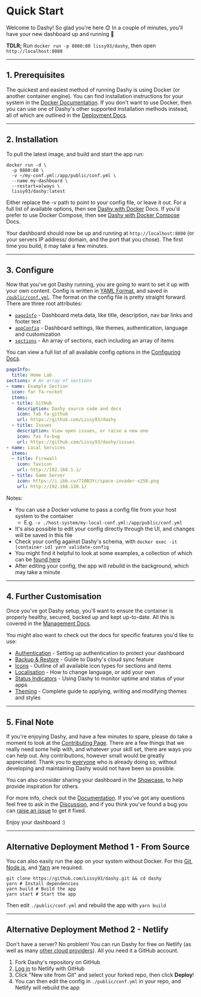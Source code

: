 # Quick Start

Welcome to Dashy! So glad you're here 😊 In a couple of minutes, you'll have your new dashboard up and running 🚀

**TDLR;** Run `docker run -p 8080:80 lissy93/dashy`, then open `http://localhost:8080`

---

## 1. Prerequisites

The quickest and easiest method of running Dashy is using Docker (or another container engine). You can find installation instructions for your system in the [Docker Documentation](https://docs.docker.com/get-docker/).
If you don't want to use Docker, then you can use one of Dashy's other supported installation methods instead, all of which are outlined in the [Deployment Docs](https://github.com/Lissy93/dashy/blob/master/docs/deployment.md).

---

## 2. Installation

To pull the latest image, and build and start the app run:
```
docker run -d \
  -p 8080:80 \
  -v ~/my-conf.yml:/app/public/conf.yml \
  --name my-dashboard \
  --restart=always \
  lissy93/dashy:latest
```

Either replace the -v path to point to your config file, or leave it out. For a full list of available options, then see [Dashy with Docker](https://github.com/Lissy93/dashy/blob/master/docs/deployment.md#deploy-with-docker) Docs. If you'd prefer to use Docker Compose, then see [Dashy with Docker Compose](https://github.com/Lissy93/dashy/blob/master/docs/deployment.md#using-docker-compose) Docs.

Your dashboard should now be up and running at `http://localhost:8080` (or your servers IP address/ domain, and the port that you chose). The first time you build, it may take a few minutes.

---

## 3. Configure

Now that you've got Dashy running, you are going to want to set it up with your own content.
Config is written in [YAML Format](https://yaml.org/), and saved in [`/public/conf.yml`](https://github.com/Lissy93/dashy/blob/master/public/conf.yml).
The format on the config file is pretty straight forward. There are three root attributes:
- [`pageInfo`](https://github.com/Lissy93/dashy/blob/master/docs/configuring.md#pageinfo) - Dashboard meta data, like title, description, nav bar links and footer text
- [`appConfig`](https://github.com/Lissy93/dashy/blob/master/docs/configuring.md#appconfig-optional) - Dashboard settings, like themes, authentication, language and customization
- [`sections`](https://github.com/Lissy93/dashy/blob/master/docs/configuring.md#section) - An array of sections, each including an array of items


You can view a full list of all available config options in the [Configuring Docs](https://github.com/Lissy93/dashy/blob/master/docs/configuring.md).

```yaml
pageInfo:
  title: Home Lab
sections: # An array of sections
- name: Example Section
  icon: far fa-rocket
  items:
  - title: GitHub
    description: Dashy source code and docs
    icon: fab fa-github
    url: https://github.com/Lissy93/dashy
  - title: Issues
    description: View open issues, or raise a new one
    icon: fas fa-bug
    url: https://github.com/Lissy93/dashy/issues
- name: Local Services
  items:
  - title: Firewall
    icon: favicon
    url: http://192.168.1.1/
  - title: Game Server
    icon: https://i.ibb.co/710B3Yc/space-invader-x256.png
    url: http://192.168.130.1/
```

Notes:
- You can use a Docker volume to pass a config file from your host system to the container
  - E.g. `-v ./host-system/my-local-conf.yml:/app/public/conf.yml`
- It's also possible to edit your config directly through the UI, and changes will be saved in this file
- Check your config against Dashy's schema, with `docker exec -it [container-id] yarn validate-config`
- You might find it helpful to look at some examples, a collection of which can be [found here](https://gist.github.com/Lissy93/000f712a5ce98f212817d20bc16bab10)
- After editing your config, the app will rebuild in the background, which may take a minute

---

## 4. Further Customisation

Once you've got Dashy setup, you'll want to ensure the container is properly healthy, secured, backed up and kept up-to-date. All this is covered in the [Management Docs](https://github.com/Lissy93/dashy/blob/master/docs/management.md).


You might also want to check out the docs for specific features you'd like to use:
- [Authentication](/docs/authentication.md) - Setting up authentication to protect your dashboard
- [Backup & Restore](/docs/backup-restore.md) - Guide to Dashy's cloud sync feature
- [Icons](/docs/icons.md) - Outline of all available icon types for sections and items
- [Localisation](/docs/multi-language-support.md) - How to change language, or add your own
- [Status Indicators](/docs/status-indicators.md) - Using Dashy to monitor uptime and status of your apps
- [Theming](/docs/theming.md) - Complete guide to applying, writing and modifying themes and styles

---

## 5. Final Note

If you're enjoying Dashy, and have a few minutes to spare, please do take a moment to look at the [Contributing Page](https://github.com/Lissy93/dashy/blob/master/docs/contributing.md). There are a few things that we really need some help with, and whatever your skill set, there are ways you can help out. Any contributions, however small would be greatly appreciated.
Thank you to [everyone](https://github.com/Lissy93/dashy/blob/master/docs/credits.md) who is already doing so, without developing and maintaining Dashy would not have been so possible.

You can also consider sharing your dashboard in the [Showcase](https://github.com/Lissy93/dashy/blob/master/docs/showcase.md), to help provide inspiration for others.

For more info, check out the [Documentation](https://github.com/Lissy93/dashy/tree/master/docs#readme). If you've got any questions feel free to ask in the [Discussion](https://github.com/Lissy93/dashy/discussions), and if you think you've found a bug you can [raise an issue](https://github.com/Lissy93/dashy/issues/new/choose) to get it fixed.

Enjoy your dashboard :) 

---

## Alternative Deployment Method 1 - From Source

You can also easily run the app on your system without Docker. For this [Git](https://git-scm.com/downloads), [Node.js](https://nodejs.org/), and [Yarn](https://yarnpkg.com/) are required.

```
git clone https://github.com/Lissy93/dashy.git && cd dashy
yarn # Install dependencies
yarn build # Build the app
yarn start # Start the app
```
Then edit `./public/conf.yml` and rebuild the app with `yarn build`

---

## Alternative Deployment Method 2 - Netlify

Don't have a server? No problem! You can run Dashy for free on Netlify (as well as many [other cloud providers](./docs/deployment.md#deploy-to-cloud-service)). All you need it a GitHub account.
1. Fork Dashy's repository on GitHub
2. [Log in](app.netlify.com/login/) to Netlify with GitHub
3. Click "New site from Git" and select your forked repo, then click **Deploy**!
4. You can then edit the config in `./public/conf.yml` in your repo, and Netlify will rebuild the app

